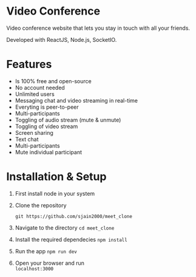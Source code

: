 # Video Conference

Video conference website that lets you stay in touch with all your friends.

Developed with ReactJS, Node.js, SocketIO.


# Features
- Is 100% free and open-source
- No account needed
- Unlimited users
- Messaging chat and video streaming in real-time
- Everyting is peer-to-peer
- Multi-participants
- Toggling of audio stream (mute & unmute)
- Toggling of video stream
- Screen sharing
- Text chat
- Multi-participants
- Mute individual participant

# Installation & Setup

1. First install node in your system
2. Clone the repository 

    ```git https://github.com/sjain2000/meet_clone```

3. Navigate to the directory
    ```cd meet_clone```

4. Install the required dependecies
    ```npm install```

5. Run the app
    ```npm run dev```
6. Open your browser and run                
    ```localhost:3000```
